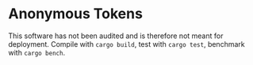 # Anonymous Tokens

This software has not been audited and is therefore not meant for deployment.
Compile with `cargo build`, test with `cargo test`, benchmark with `cargo bench`.
